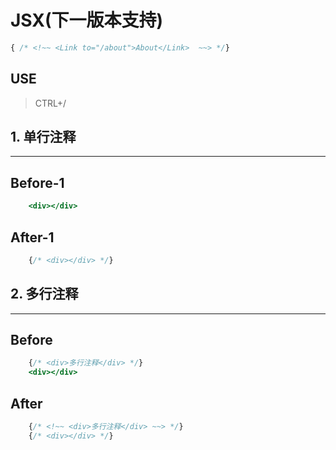 # JSX(下一版本支持) 



```jsx
{ /* <!~~ <Link to="/about">About</Link>  ~~> */}
```

## USE

> CTRL+/

##  1. 单行注释
<hr>

## Before-1
<!-- test:lineByLine-1-before  -->
```jsx
    <div></div>
```
## After-1
<!-- test:lineByLine-1-after  -->
```jsx
    {/* <div></div> */}
``` 

##  2. 多行注释
<hr>

## Before
<!-- test:multiLine-before  -->
```jsx
    {/* <div>多行注释</div> */}
    <div></div>
```
## After
<!-- test:multiLine-after  -->
```jsx
    {/* <!~~ <div>多行注释</div> ~~> */}
    {/* <div></div> */}
```


